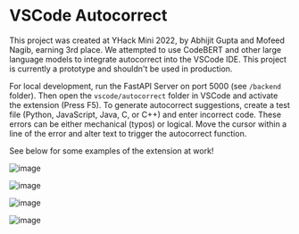 # VSCode Autocorrect

This project was created at YHack Mini 2022, by Abhijit Gupta and Mofeed Nagib, earning 3rd place. We attempted to use CodeBERT and other large language models to integrate autocorrect into the VSCode IDE. This project is currently a prototype and shouldn't be used in production. 

For local development, run the FastAPI Server on port 5000 (see `/backend` folder). Then open the `vscode/autocorrect` folder in VSCode and activate the extension (Press F5). To generate autocorrect suggestions, create a test file (Python, JavaScript, Java, C, or C++) and enter incorrect code. These errors can be either mechanical (typos) or logical. Move the cursor within a line of the error and alter text to trigger the autocorrect function. 

See below for some examples of the extension at work!

![image](https://user-images.githubusercontent.com/16708871/204194388-8dafd39e-078c-40f3-8757-27b0d867b0bd.png)

![image](https://user-images.githubusercontent.com/16708871/204194445-d033646e-5744-4d47-9ef9-9ea69175694d.png)

![image](https://user-images.githubusercontent.com/16708871/204194511-808f9277-2970-40e9-9911-b2a63bbf30a1.png)

![image](https://user-images.githubusercontent.com/16708871/204194567-33e2ad7d-2aea-48c2-b798-13744ad254b6.png)
